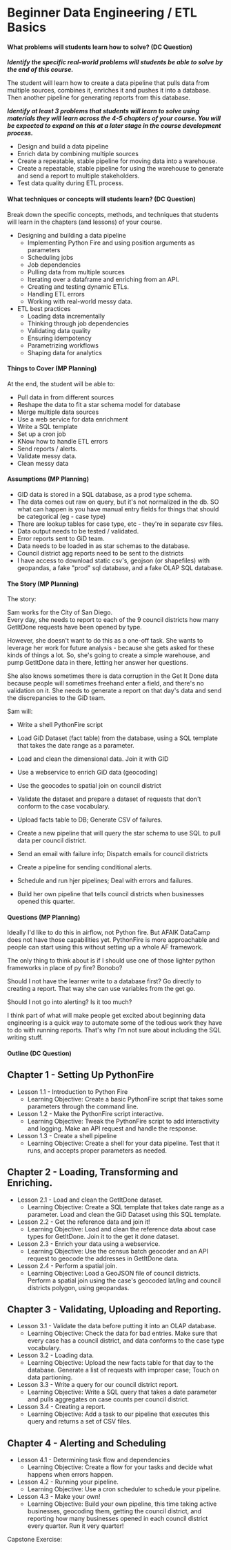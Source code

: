 # Beginner Data Engineering / ETL Basics

#### What problems will students learn how to solve? (DC Question)

***Identify the specific real-world problems will students be able to solve by the end of this course.***


The student will learn how to create a data pipeline that pulls data from multiple sources, combines it, enriches it and pushes it into a database.  Then another pipeline for generating reports from this database.



***Identify at least 3 problems that students will learn to solve using materials they will learn across the 4-5 chapters of your course. You will be expected to expand on this at a later stage in the course development process.***

* Design and build a data pipeline
* Enrich data by combining multiple sources
* Create a repeatable, stable pipeline for moving data into a warehouse.
* Create a repeatable, stable pipeline for using the warehouse to generate and send a report to multiple stakeholders.
* Test data quality during ETL process.

#### What techniques or concepts will students learn? (DC Question)

Break down the specific concepts, methods, and techniques that students will learn in the chapters (and lessons) of your course. 

* Designing and building a data pipeline
  * Implementing Python Fire and using position arguments as parameters
  * Scheduling jobs
  * Job dependencies
  * Pulling data from multiple sources
  * Iterating over a dataframe and enriching from an API. 
  * Creating and testing dynamic ETLs.
  * Handling ETL errors
  * Working with real-world messy data.
* ETL best practices
  * Loading data incrementally
  * Thinking through job dependencies
  * Validating data quality
  * Ensuring idempotency
  * Parametrizing workflows
  * Shaping data for analytics



#### Things to Cover (MP Planning)
At the end, the student will be able to:
  * Pull data in from different sources
  * Reshape the data to fit a star schema model for database
  * Merge multiple data sources
  * Use a web service for data enrichment
  * Write a SQL template
  * Set up a cron job
  * KNow how to handle ETL errors
  * Send reports / alerts.
  * Validate messy data.
  * Clean messy data


#### Assumptions (MP Planning)
  * GID data is stored in a SQL database, as a prod type schema.
  * The data comes out raw on query, but it's not normalized in the db.  SO what can happen is you have manual entry fields for things that should be categorical (eg - case type)
  * There are lookup tables for case type, etc - they're in separate csv files.
  * Data output needs to be tested / validated. 
  * Error reports sent to GiD team. 
  * Data needs to be loaded in as star schemas to the database.  
  * Council district agg reports need to be sent to the districts
  * I have access to download static csv's, geojson (or shapefiles) with geopandas, a fake "prod" sql database, and a fake OLAP SQL database.

#### The Story (MP Planning)

The story:

Sam works for the City of San Diego.  
Every day, she needs to report to each of the 9 council districts how many GetItDone requests have been opened by type.

However, she doesn't want to do this as a one-off task.  She wants to leverage her work for future analysis - because she gets asked for these kinds of things a lot.  So, she's going to create a simple warehouse, and pump GetItDone data in there, letting her answer her questions.  

She also knows sometimes there is data corruption in the Get It Done data because people will sometimes freehand enter a field, and there's no validation on it.  She needs to generate a report on that day's data and send the discrepancies to the GiD team.  



Sam will:
  * Write a shell PythonFire script
  * Load GiD Dataset (fact table) from the database, using a SQL template that takes the date range as a parameter. 
  * Load and clean the dimensional data.  Join it with GID
  * Use a webservice to enrich GiD data (geocoding)
  * Use the geocodes to spatial join on council district

  * Validate the dataset and prepare a dataset of requests that don't conform to the case vocabulary.  
  * Upload facts table to DB;  Generate CSV of failures.
  * Create a new pipeline that will query the star schema to use SQL to pull data per council district.
  * Send an email with failure info; Dispatch emails for council districts

  * Create a pipeline for sending conditional alerts.
  * Schedule and run hjer pipelines;  Deal with errors and failures.
  * Build her own pipeline that tells council districts when businesses opened this quarter.  



#### Questions (MP Planning)
Ideally I'd like to do this in airflow, not Python fire.  But AFAIK DataCamp does not have those capabilities yet.  PythonFire is more approachable and people can start using this without setting up a whole AF framework.  

The only thing to think about is if I should use one of those lighter python frameworks in place of py fire? Bonobo?

Should I not have the learner write to a database first? Go directly to creating a report.  That way she can use variables from the get go.

Should I not go into alerting? Is it too much?

I think part of what will make people get excited about beginning data engineering is a quick way to automate some of the tedious work they have to do with running reports.  That's why I'm not sure about including the SQL writing stuff.


#### Outline (DC Question)

## Chapter 1 - Setting Up PythonFire
  * Lesson 1.1 - Introduction to Python Fire
    * Learning Objective:  Create a basic PythonFire script that takes some parameters through the command line.
  * Lesson 1.2 - Make the PythonFire script interactive.
    * Learning Objective:  Tweak the PythonFire script to add interactivity and logging. Make an API request and handle the response.
  * Lesson 1.3 - Create a shell pipeline
    * Learning Objective:   Create a shell for your data pipeline. Test that it runs, and accepts proper parameters as needed.  


## Chapter 2 - Loading, Transforming and Enriching.
  * Lesson 2.1 - Load and clean the GetItDone dataset.
    * Learning Objective:   Create a SQL template that takes date range as a parameter. Load and clean the GiD Dataset using this SQL template.
  * Lesson 2.2 - Get the reference data and join it!
    * Learning Objective:  Load and clean the reference data about case types for GetItDone. Join it to the get it done dataset.
  * Lesson 2.3 - Enrich your data using a webservice.
    * Learning Objective:   Use the census batch geocoder and an API request to geocode the addresses in GetItDone data.
  * Lesson 2.4 - Perform a spatial join.
    * Learning Objective:  Load a GeoJSON file of council districts. Perform a spatial join using the case's geocoded lat/lng and council districts polygon, using geopandas.
  

## Chapter 3 - Validating, Uploading and Reporting.

  * Lesson 3.1 - Validate the data before putting it into an OLAP database.
    * Learning Objective: Check the data for bad entries.  Make sure that every case has a council district, and data conforms to the case type vocabulary. 
  * Lesson 3.2 - Loading data.
    * Learning Objective:   Upload the new facts table for that day to the database.  Generate a list of requests with improper case; Touch on data partioning.
  * Lesson 3.3 - Write a query for our council district report.
    * Learning Objective:   Write a SQL query that takes a date parameter and pulls aggregates on case counts per council district.
  * Lesson 3.4 - Creating a report.
    * Learning Objective:  Add a task to our pipeline that executes this query and returns a set of CSV files.

## Chapter 4 - Alerting and Scheduling
  * Lesson 4.1 - Determining task flow and dependencies
    * Learning Objective:   Create a flow for your tasks and decide what happens when errors happen.  
  * Lesson 4.2 - Running your pipeline.
    * Learning Objective:   Use a cron scheduler to schedule your pipeline.
  * Lesson 4.3 - Make your own!
    * Learning Objective:   Build your own pipeline, this time taking active businesses, geocoding them, getting the council district, and reporting how many businesses opened in each council district every quarter.  Run it very quarter!


Capstone Exercise:






